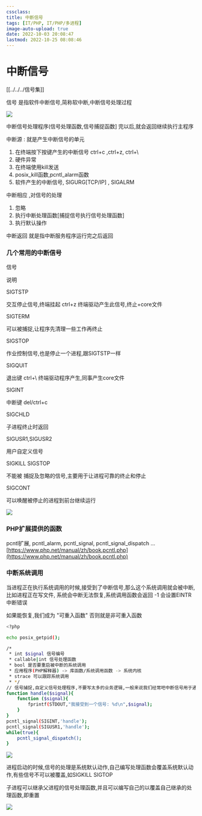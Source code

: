 ```yaml
---
cssclass:
title: 中断信号
tags: [IT/PHP, IT/PHP/多进程]
image-auto-upload: true
date: 2022-10-03 20:08:47
lastmod: 2022-10-25 08:08:46
---
```

# 中断信号

[[../../../信号集]]

信号 是指软件中断信号,简称软中断,中断信号处理过程

![](https://cdn.jsdelivr.net/gh/ayuayue/cdn/wolai/202201102342665.png)

中断信号处理程序(信号处理函数,信号捕捉函数] 完以后,就会返回继续执行主程序

中断源 : 就是产生中断信号的单元

1.  在终端按下按键产生的中断信号 ctrl+c ,ctrl+z, ctrl+\
2.  硬件异常
3.  在终端使用kill发送
4.  posix_kill函数,pcntl_alarm函数
5.  软件产生的中断信号, SIGURG[TCP/IP] , SIGALRM

中断相应 ,对信号的处理

1.  忽略
2.  执行中断处理函数[捕捉信号执行信号处理函数]
3.  执行默认操作

中断返回 就是指中断服务程序运行完之后返回

### 几个常用的中断信号

信号

说明

SIGTSTP

交互停止信号,终端挂起 ctrl+z 终端驱动产生此信号,终止+core文件

SIGTERM

可以被捕捉,让程序先清理一些工作再终止

SIGSTOP

作业控制信号,也是停止一个进程,跟SIGTSTP一样

SIGQUIT

退出键 ctrl+\ 终端驱动程序产生,同事产生core文件

SIGINT

中断键 del/ctrl+c

SIGCHLD

子进程终止时返回

SIGUSR1,SIGUSR2

用户自定义信号

SIGKILL SIGSTOP

不能被 捕捉及忽略的信号,主要用于让进程可靠的终止和停止

SIGCONT

可以唤醒被停止的进程到前台继续运行

![](https://cdn.jsdelivr.net/gh/ayuayue/cdn/wolai/202201102332304.png)

### PHP扩展提供的函数

pcntl扩展, pcntl_alarm, pcntl_signal, pcntl_signal_dispatch ... [https://www.php.net/manual/zh/book.pcntl.php](https://www.php.net/manual/zh/book.pcntl.php)

### 中断系统调用

当进程正在执行系统调用的时候,接受到了中断信号,那么这个系统调用就会被中断,比如进程正在写文件, 系统会中断无法恢复,系统调用函数会返回 -1 会设置EINTR中断错误

如果能恢复,我们成为 "可重入函数" 否则就是非可重入函数

```Bash
<?php

echo posix_getpid();

/*
 * int $signal 信号编号
 * callable|int 信号处理函数
 * bool 是否要重启被中断的系统调用
 * 应用程序(PHP解释器) -> 库函数/系统调用函数 -> 系统内核
 * strace 可以跟踪系统调用
 * */
// 信号捕捉,自定义信号处理程序,不要写太多的业务逻辑,一般来说我们经常吧中断信号用于通知
function handle($signal){
    function ($signal){
        fprintf(STDOUT,"我接受到一个信号: %d\n",$signal);
    }
}
pcntl_signal(SIGINT,'handle');
pcntl_signal(SIGUSR1,'handle');
while(true){
    pcntl_signal_dispatch();
}
```

![](https://cdn.jsdelivr.net/gh/ayuayue/cdn/wolai/202201102358576.png)

进程启动的时候,信号的处理是系统默认动作,自己编写处理函数会覆盖系统默认动作,有些信号不可以被覆盖,如SIGKILL SIGTOP

子进程可以继承父进程的信号处理函数,并且可以编写自己的以覆盖自己继承的处理函数,即重置

![](https://cdn.jsdelivr.net/gh/ayuayue/cdn/wolai/202201110017321.png)

